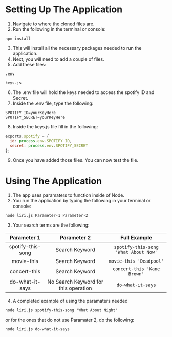 # Setting Up The Application
1. Navigate to where the cloned files are. 
2. Run the following in the terminal or console:
``` console
npm install
```
3. This will install all the necessary packages needed to run the application.
4. Next, you will need to add a couple of files. 
5. Add these files:
```console
.env
```
``` Console
keys.js
```
6. The .env file will hold the keys needed to access the spotify ID and Secret.
7. Inside the .env file, type the following:
```.env
SPOTIFY_ID=yourKeyHere
SPOTIFY_SECRET=yourKeyHere
```
8. Inside the keys.js file fill in the following: 
``` javascript
exports.spotify = {
  id: process.env.SPOTIFY_ID,
  secret: process.env.SPOTIFY_SECRET
};
```
9. Once you have added those files. You can now test the file. 

# Using The Application
1. The app uses paramaters to function inside of Node. 
2. You run the application by typing the following in your terminal or console: 
``` console
node liri.js Parameter-1 Parameter-2
```
3. Your search terms are the following:

| Parameter 1  | Parameter 2 | Full Example |
| :------:  |:---:| :----:|
| spotify-this-song| Search Keyword | `spotify-this-song 'What About Now'` |
| movie-this | Search Keyword | `movie-this 'Deadpool'` |
| concert-this | Search Keyword | `concert-this 'Kane Brown'`|
| do-what-it-says | No Search Keyword for this operation | `do-what-it-says`|

4. A completed example of using the paramaters needed
``` console
node liri.js spotify-this-song 'What About Night'
```
or for the ones that do not use Paramater 2, do the following: 
``` console
node liri.js do-what-it-says
```
